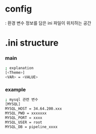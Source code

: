 # config
: 환경 변수 정보를 담은 ini 파일이 위치하는 공간

# .ini structure

### main
``` bash
; explanation
[<Theme>]
<VAR> = <VALUE>
```

### example
``` bash
; mysql 관련 변수
[MYSQL]
MYSQL_HOST = 34.64.200.xxx
MYSQL_PWD = xxxxxxx
MYSQL_PORT = xxxx
MYSQL_USER = root
MYSQL_DB = pipeline_xxxx
```